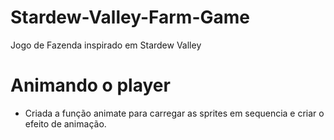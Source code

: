 # Stardew-Valley-Farm-Game
Jogo de Fazenda inspirado em Stardew Valley

# Animando o player

- Criada a função animate para carregar as sprites em sequencia e criar o efeito de animação. 
